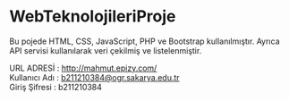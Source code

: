# WebTeknolojileriProje

Bu pojede HTML, CSS, JavaScript, PHP ve Bootstrap kullanılmıştır. Ayrıca API servisi kullanılarak veri çekilmiş ve listelenmiştir.

URL ADRESİ : http://mahmut.epizy.com/                                                                                                                                     
Kullanıcı Adı : b211210384@ogr.sakarya.edu.tr                                                                                                                            
Giriş Şifresi : b211210384
